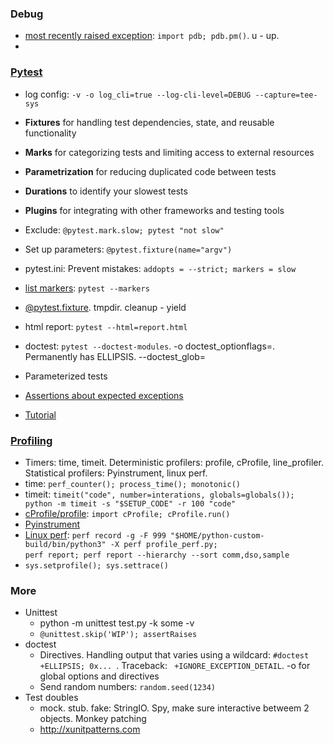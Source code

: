 ### Debug
* [most recently raised exception](https://wil.yegelwel.com/pdb-pm/): `import pdb; pdb.pm()`. u - up. 
* 

### [Pytest](https://realpython.com/pytest-python-testing/)
* log config: `-v -o log_cli=true --log-cli-level=DEBUG --capture=tee-sys`
* **Fixtures** for handling test dependencies, state, and reusable functionality
* **Marks** for categorizing tests and limiting access to external resources
* **Parametrization** for reducing duplicated code between tests
* **Durations** to identify your slowest tests
* **Plugins** for integrating with other frameworks and testing tools

* Exclude: ` @pytest.mark.slow; pytest "not slow" `
* Set up parameters: `@pytest.fixture(name="argv")`
* pytest.ini: Prevent mistakes: ` addopts = --strict; markers = slow `
* [list markers](https://docs.pytest.org/en/stable/mark.htm): `pytest --markers`
* [@pytest.fixture](https://docs.pytest.org/en/stable/fixture.html). tmpdir. cleanup - yield
* html report: `pytest --html=report.html`
* doctest: `pytest --doctest-modules`. -o doctest_optionflags=. Permanently has ELLIPSIS. --doctest_glob=
* Parameterized tests
* [Assertions about expected exceptions](https://docs.pytest.org/en/stable/assert.html#assertions-about-expected-exceptions)
* [Tutorial](https://www.tutorialspoint.com/pytest/index.htm)

### [Profiling](https://realpython.com/python-profiling/)
* Timers: time, timeit. Deterministic profilers: profile, cProfile, line_profiler. Statistical profilers: Pyinstrument, linux perf.
* time: `perf_counter(); process_time(); monotonic()`
* timeit: `timeit("code", number=interations, globals=globals()); python -m timeit -s "$SETUP_CODE" -r 100 "code"`
* [cProfile/profile](https://docs.python.org/3/library/profile.html#what-is-deterministic-profiling): `import cProfile; cProfile.run()`
* [Pyinstrument](https://pyinstrument.readthedocs.io/en/latest/)
* [Linux perf](https://realpython.com/python-profiling/#perf-count-hardware-and-system-events-on-linux):
  `perf record -g -F 999 "$HOME/python-custom-build/bin/python3" -X perf profile_perf.py;`  
  `perf report; perf report --hierarchy --sort comm,dso,sample`
* `sys.setprofile(); sys.settrace()`

### More
* Unittest
  * python -m unittest test.py -k some -v
  * `@unittest.skip('WIP'); assertRaises`
* doctest
  * Directives. Handling output that varies using a wildcard: `#doctest +ELLIPSIS; 0x... `. Traceback: ` +IGNORE_EXCEPTION_DETAIL`. -o for global options and directives
  * Send random numbers: `random.seed(1234)`
* Test doubles
  * mock. stub. fake: StringIO. Spy, make sure interactive betweem 2 objects. Monkey patching
  * http://xunitpatterns.com

